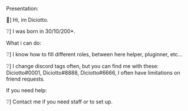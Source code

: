 Presentation:


👋] Hi, im Diciotto.

❔] I was born in 30/10/200*.

What i can do:

❔] I know how to fill different roles, between here helper, pluginner, etc...

❔] I change discord tags often, but you can find me with these: Diciotto#0001, Diciotto#8888, Diciotto#6666, I often have limitations on friend requests.


If you need help:


❔] Contact me if you need staff or to set up.
